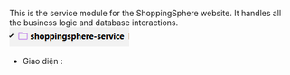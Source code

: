 This is the service module for the ShoppingSphere website. It handles all the business logic and database interactions.
![img.png](img.png)
+ Giao diện :


